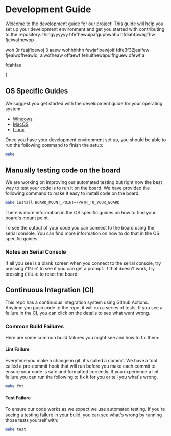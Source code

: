 # Development Guide
Welcome to the development guide for our project! This guide will help you set up your development environment and get you started with contributing to the repository.
 thingyyyyyy
hfefhewuipafguphwahp
hfdiahfpwegfhw
fjeiwafhewop

woh
3r
feajfioewoj
3
aaew
wohhhhhh
fewjafioewjoif
fdfe3f32jeaifew
fjeaiwofheawio;
aiwofheaw
offaewf
fehuifhewapuifhguew
dfewf
a


fdahfae


1

## OS Specific Guides
We suggest you get started with the development guide for your operating system:

- [Windows](/docs/dev-guide-windows.md)
- [MacOS](/docs/dev-guide-macos.md)
- [Linux](/docs/dev-guide-linux.md)

Once you have your development environment set up, you should be able to run the following command to finish the setup:
```sh
make
```

## Manually testing code on the board
We are working on improving our automated testing but right now the best way to test your code is to run it on the board. We have provided the following command to make it easy to install code on the board:
```sh
make install BOARD_MOUNT_POINT=/PATH_TO_YOUR_BOARD
```

There is more information in the OS specific guides on how to find your board's mount point.

To see the output of your code you can connect to the board using the serial console. You can find more information on how to do that in the OS specific guides.

### Notes on Serial Console
If all you see is a blank screen when you connect to the serial console, try pressing `CTRL+C` to see if you can get a prompt. If that doesn't work, try pressing `CTRL+D` to reset the board.

## Continuous Integration (CI)
This repo has a continuous integration system using Github Actions. Anytime you push code to the repo, it will run a series of tests. If you see a failure in the CI, you can click on the details to see what went wrong.

### Common Build Failures
Here are some common build failures you might see and how to fix them:

#### Lint Failure
Everytime you make a change in git, it's called a commit. We have a tool called a pre-commit hook that will run before you make each commit to ensure your code is safe and formatted correctly. If you experience a lint failure you can run the following to fix it for you or tell you what's wrong.
```sh
make fmt
```

#### Test Failure
To ensure our code works as we expect we use automated testing. If you're seeing a testing failure in your build, you can see what's wrong by running those tests yourself with:
```sh
make test
```
